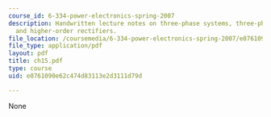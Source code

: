 ```yaml
---
course_id: 6-334-power-electronics-spring-2007
description: Handwritten lecture notes on three-phase systems, three-phase rectifiers,
  and higher-order rectifiers.
file_location: /coursemedia/6-334-power-electronics-spring-2007/e0761090e62c474d83113e2d3111d79d_ch15.pdf
file_type: application/pdf
layout: pdf
title: ch15.pdf
type: course
uid: e0761090e62c474d83113e2d3111d79d

---
```

None